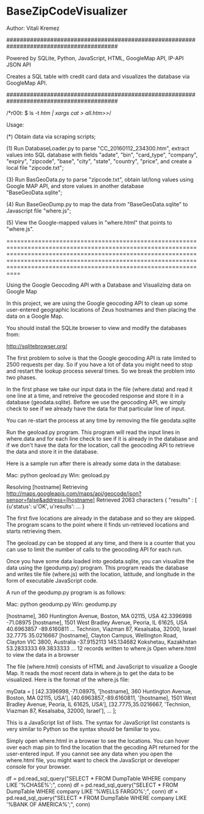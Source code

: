 # BaseZipCodeVisualizer 

Author: Vitali Kremez

#########################################################################################

Powered by SQLite, Python, JavaScript, HTML, GoogleMap API, IP-API JSON API

Creates a SQL table with credit card data and visualizes the database via GoogleMap API.

#########################################################################################

/*r00t: $ ls -t *htm | xargs cat > all.htm>>*/

Usage:

(*) Obtain data via scraping scripts;

(1) Run DatabaseLoader.py to parse "CC_20160112_234300.htm", extract values into SQL database with fields "adate", "bin", "card_type", "company", "expiry", "zipcode", "base", "city", "state", "country", "price", and create a local file "zipcode.txt";

(3) Run BasGeoData.py to parse "zipcode.txt", obtain lat/long values using Google MAP API, and store values in another database "BaseGeoData.sqlite";

(4) Run BaseGeoDump.py to map the data from "BaseGeoData.sqlite" to Javascript file "where.js";

(5) View the Google-mapped values in "where.html" that points to "where.js".


==================================================================================================================================================================================================================================================================================


Using the Google Geocoding API with a Database and Visualizing data on Google Map

In this project, we are using the Google geocoding API to clean up some user-entered geographic locations of Zeus hostnames and then placing the data on a Google Map.

You should install the SQLite browser to view and modify the databases from:

http://sqlitebrowser.org/

The first problem to solve is that the Google geocoding API is rate limited to 2500 requests per day. So if you have a lot of data you might need to stop and restart the lookup process several times. So we break the problem into two phases.

In the first phase we take our input data in the file (where.data) and read it one line at a time, and retreive the geocoded response and store it in a database (geodata.sqlite). Before we use the geocoding API, we simply check to see if we already have the data for that particular line of input.

You can re-start the process at any time by removing the file geodata.sqlite

Run the geoload.py program. This program will read the input lines in where.data and for each line check to see if it is already in the database and if we don't have the data for the location, call the geocoding API to retrieve the data and store it in the database.

Here is a sample run after there is already some data in the database:

Mac: python geoload.py Win: geoload.py

Resolving [hostname] Retrieving http://maps.googleapis.com/maps/api/geocode/json?sensor=false&address=[hostname] Retrieved 2063 characters { "results" : [ {u'status': u'OK', u'results': ... }

The first five locations are already in the database and so they are skipped. The program scans to the point where it finds un-retrieved locations and starts retrieving them.

The geoload.py can be stopped at any time, and there is a counter that you can use to limit the number of calls to the geocoding API for each run.

Once you have some data loaded into geodata.sqlite, you can visualize the data using the (geodump.py) program. This program reads the database and writes tile file (where.js) with the location, latitude, and longitude in the form of executable JavaScript code.

A run of the geodump.py program is as follows:

Mac: python geodump.py Win: geodump.py

[hostname], 360 Huntington Avenue, Boston, MA 02115, USA 42.3396998 -71.08975 [hostname], 1501 West Bradley Avenue, Peoria, IL 61625, USA 40.6963857 -89.6160811 ... Technion, Viazman 87, Kesalsaba, 32000, Israel 32.7775 35.0216667 [hostname], Clayton Campus, Wellington Road, Clayton VIC 3800, Australia -37.9152113 145.134682 Kokshetau, Kazakhstan 53.2833333 69.3833333 ... 12 records written to where.js Open where.html to view the data in a browser

The file (where.html) consists of HTML and JavaScript to visualize a Google Map. It reads the most recent data in where.js to get the data to be visualized. Here is the format of the where.js file:

myData = [ [42.3396998,-71.08975, '[hostname], 360 Huntington Avenue, Boston, MA 02115, USA'], [40.6963857,-89.6160811, '[hostname], 1501 West Bradley Avenue, Peoria, IL 61625, USA'], [32.7775,35.0216667, 'Technion, Viazman 87, Kesalsaba, 32000, Israel'], ... ];

This is a JavaScript list of lists. The syntax for JavaScript list constants is very similar to Python so the syntax should be familiar to you.

Simply open where.html in a browser to see the locations. You can hover over each map pin to find the location that the gecoding API returned for the user-entered input. If you cannot see any data when you open the where.html file, you might want to check the JavaScript or developer console for your browser.

df = pd.read_sql_query("SELECT * FROM DumpTable WHERE company LIKE '%CHASE%';", conn)
df = pd.read_sql_query("SELECT * FROM DumpTable WHERE company LIKE '%WELLS FARGO%';", conn)
df = pd.read_sql_query("SELECT * FROM DumpTable WHERE company LIKE '%BANK OF AMERICA%';", conn)
